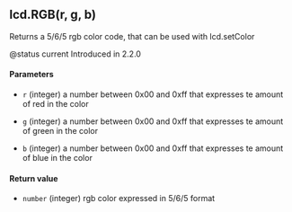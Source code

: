 <!-- This file was generated by the script. Do not edit it, any changes will be lost! -->

## lcd.RGB(r, g, b)



Returns a 5/6/5 rgb color code, that can be used with lcd.setColor

@status current Introduced in 2.2.0


#### Parameters

* `r` (integer) a number between 0x00 and 0xff that expresses te amount of red in the color

* `g` (integer) a number between 0x00 and 0xff that expresses te amount of green in the color

* `b` (integer) a number between 0x00 and 0xff that expresses te amount of blue in the color



#### Return value

* `number` (integer) rgb color expressed in 5/6/5 format



